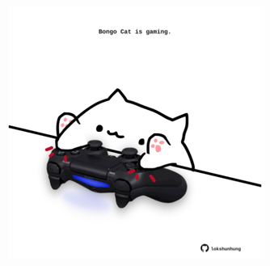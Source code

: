 <!-- built at 16/03/2022, 21:00:50 UTC -->
<p align="center">
  <img width="500" height="500" src="./ReadmeImage.svg">
</p>
